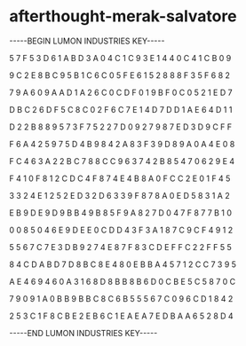 # afterthought-merak-salvatore

-----BEGIN LUMON INDUSTRIES KEY-----

5 7 F 5 3 D 6 1 A B D 3 A 0 4 C 1 C 9 3 E 1 4 4 0 C 4 1 C B 0 9

9 C 2 E 8 B C 9 5 B 1 C 6 C 0 5 F E 6 1 5 2 8 8 8 F 3 5 F 6 8 2

7 9 A 6 0 9 A A D 1 A 2 6 C 0 C D F 0 1 9 B F 0 C 0 5 2 1 E D 7

D B C 2 6 D F 5 C 8 C 0 2 F 6 C 7 E 1 4 D 7 D D 1 A E 6 4 D 1 1

D 2 2 B 8 8 9 5 7 3 F 7 5 2 2 7 D 0 9 2 7 9 8 7 E D 3 D 9 C F F

F 6 A 4 2 5 9 7 5 D 4 B 9 8 4 2 A 8 3 F 3 9 D 8 9 A 0 A 4 E 0 8

F C 4 6 3 A 2 2 B C 7 8 8 C C 9 6 3 7 4 2 B 8 5 4 7 0 6 2 9 E 4

F 4 1 0 F 8 1 2 C D C 4 F 8 7 4 E 4 B 8 A 0 F C C 2 E 0 1 F 4 5

3 3 2 4 E 1 2 5 2 E D 3 2 D 6 3 3 9 F 8 7 8 A 0 E D 5 8 3 1 A 2

E B 9 D E 9 D 9 B B 4 9 B 8 5 F 9 A 8 2 7 D 0 4 7 F 8 7 7 B 1 0

0 0 8 5 0 4 6 E 9 D E E 0 C D D 4 3 F 3 A 1 8 7 C 9 C F 4 9 1 2

5 5 6 7 C 7 E 3 D B 9 2 7 4 E 8 7 F 8 3 C D E F F C 2 2 F F 5 5

8 4 C D A B D 7 D 8 B C 8 E 4 8 0 E B B A 4 5 7 1 2 C C 7 3 9 5

A E 4 6 9 4 6 0 A 3 1 6 8 D 8 B B 8 B 6 D 0 C B E 5 C 5 8 7 0 C

7 9 0 9 1 A 0 B B 9 B B C 8 C 6 B 5 5 5 6 7 C 0 9 6 C D 1 8 4 2

2 5 3 C 1 F 8 C B E 2 E B 6 C 1 E A E A 7 E D B A A 6 5 2 8 D 4

-----END LUMON INDUSTRIES KEY-----
